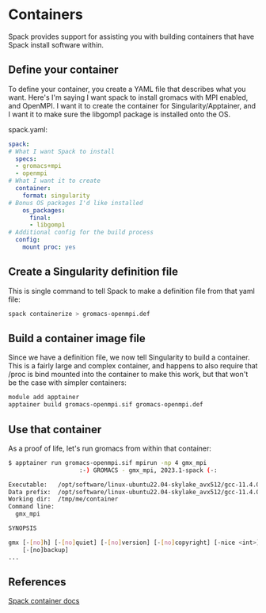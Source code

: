 # Containers

Spack provides support for assisting you with building containers that have
Spack install software within.

## Define your container

To define your container, you create a YAML file that describes what you want.
Here's I'm saying I want spack to install gromacs with MPI enabled, and
OpenMPI.  I want it to create the container for Singularity/Apptainer, and I
want it to make sure the libgomp1 package is installed onto the OS.

spack.yaml:

```yaml
spack:
# What I want Spack to install
  specs:
  - gromacs+mpi
  - openmpi
# What I want it to create
  container:
    format: singularity
# Bonus OS packages I'd like installed
    os_packages:
      final:
      - libgomp1
# Additional config for the build process
  config:
    mount proc: yes
```

## Create a Singularity definition file

This is single command to tell Spack to make a definition file from that yaml
file:

```bash
spack containerize > gromacs-openmpi.def
```

## Build a container image file

Since we have a definition file, we now tell Singularity to build a container.
This is a fairly large and complex container, and happens to also require that
/proc is bind mounted into the container to make this work, but that won't be
the case with simpler containers:

```bash
module add apptainer
apptainer build gromacs-openmpi.sif gromacs-openmpi.def
```

## Use that container

As a proof of life, let's run gromacs from within that container:

```bash
$ apptainer run gromacs-openmpi.sif mpirun -np 4 gmx_mpi
                    :-) GROMACS - gmx_mpi, 2023.1-spack (-:

Executable:   /opt/software/linux-ubuntu22.04-skylake_avx512/gcc-11.4.0/gromacs-2023.1-423hodczn375tumo2c5eorq5pikirpxo/bin/gmx_mpi
Data prefix:  /opt/software/linux-ubuntu22.04-skylake_avx512/gcc-11.4.0/gromacs-2023.1-423hodczn375tumo2c5eorq5pikirpxo
Working dir:  /tmp/me/container
Command line:
  gmx_mpi

SYNOPSIS

gmx [-[no]h] [-[no]quiet] [-[no]version] [-[no]copyright] [-nice <int>]
    [-[no]backup]
...
```

## References
[Spack container docs](https://spack.readthedocs.io/en/latest/containers.html)
